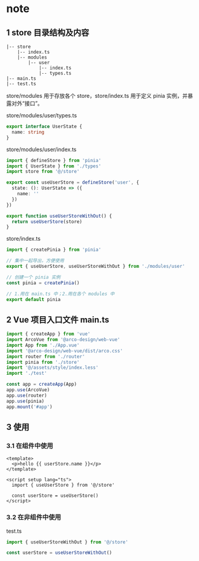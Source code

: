 # note

## 1 store 目录结构及内容

```
|-- store
    |-- index.ts
    |-- modules
        |-- user
            |-- index.ts
            |-- types.ts
|-- main.ts
|-- test.ts
```
store/modules 用于存放各个 store，store/index.ts 用于定义 pinia 实例，并暴露对外“接口”。

store/modules/user/types.ts
```ts
export interface UserState {
  name: string
}
```

store/modules/user/index.ts
```ts
import { defineStore } from 'pinia'
import { UserState } from './types'
import store from '@/store'

export const useUserStore = defineStore('user', {
  state: (): UserState => ({
    name: ''
  })
})

export function useUserStoreWithOut() {
  return useUserStore(store)
}
```

store/index.ts
```ts
import { createPinia } from 'pinia'

// 集中一起导出，方便使用
export { useUserStore, useUserStoreWithOut } from './modules/user'

// 创建一个 pinia 实例
const pinia = createPinia()

// 1.用在 main.ts 中；2.用在各个 modules 中
export default pinia
```

## 2 Vue 项目入口文件 main.ts

```ts
import { createApp } from 'vue'
import ArcoVue from '@arco-design/web-vue'
import App from './App.vue'
import '@arco-design/web-vue/dist/arco.css'
import router from './router'
import pinia from './store'
import '@/assets/style/index.less'
import './test'

const app = createApp(App)
app.use(ArcoVue)
app.use(router)
app.use(pinia)
app.mount('#app')
```

## 3 使用

### 3.1 在组件中使用

```vue
<template>
  <p>hello {{ userStore.name }}</p>
</template>

<script setup lang="ts">
  import { useUserStore } from '@/store'

  const userStore = useUserStore()
</script>
```

### 3.2 在非组件中使用

test.ts

```ts
import { useUserStoreWithOut } from '@/store'

const userStore = useUserStoreWithOut()
```
